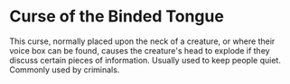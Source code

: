# Curse of the Binded Tongue
This curse, normally placed upon the neck of a creature, or where their voice box can be found, causes the creature's head to explode if they discuss certain pieces of information. Usually used to keep people quiet. Commonly used by criminals.

